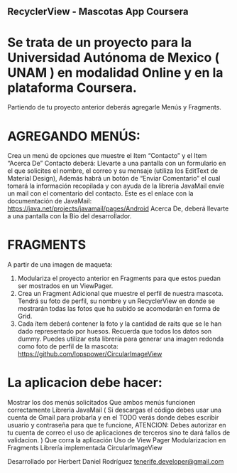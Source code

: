 ## RecyclerView - Mascotas App Coursera
# Se trata de un proyecto para la Universidad Autónoma de Mexico ( UNAM ) en modalidad Online y en la plataforma Coursera.
Partiendo de tu proyecto anterior deberás agregarle Menús y Fragments.

# AGREGANDO MENÚS:
Crea un menú de opciones que muestre el Item “Contacto” y el Item “Acerca De”
Contacto deberá:
Llevarte a una pantalla con un formulario en el que solicites el nombre, el correo y su mensaje (utiliza los EditText de Material Design),
Además habrá un botón de “Enviar Comentario” el cual tomará la información recopilada y con ayuda de la librería JavaMail envíe un mail con el comentario del contacto.
Este es el enlace con la documentación de JavaMail: https://java.net/projects/javamail/pages/Android
Acerca De, deberá llevarte a una pantalla con la Bio del desarrollador.

# FRAGMENTS
A partir de una imagen de maqueta:
1. Modulariza el proyecto anterior en Fragments para que estos puedan ser mostrados en un ViewPager.
2. Crea un Fragment Adicional que muestre el perfil de nuestra mascota. Tendrá su foto de perfil, 
su nombre y un RecyclerView en donde se mostrarán todas las fotos que ha subido se acomodarán en forma de Grid.
3. Cada ítem deberá contener la foto y la cantidad de raits que se le han dado representado por huesos.
Recuerda que todos los datos son dummy.
Puedes utilizar esta librería para generar una imagen redonda como foto de perfil de la mascota:
https://github.com/lopspower/CircularImageView

# La aplicacion debe hacer:
Mostrar los dos menús solicitados
Que ambos menús funcionen correctamente
Libreria JavaMail ( Si descargas el código debes usar una cuenta de Gmail para probarla y en el TODO verás donde debes escribir usuario
y contraseña para que te funcione, ATENCION: Debes autorizar en tu cuenta de correo el uso de aplicaciones de terceros sino te dará 
fallos de validacion. )
Que corra la aplicación
Uso de View Pager
Modularizacion en Fragments
Librería implementada CircularImageView

Desarrollado por Herbert Daniel Rodríguez
tenerife.developer@gmail.com
